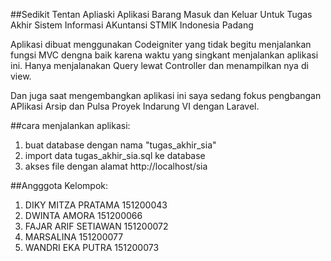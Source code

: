 ##Sedikit Tentan Apliaski
Aplikasi Barang Masuk dan Keluar Untuk Tugas Akhir Sistem Informasi AKuntansi STMIK Indonesia Padang

Aplikasi dibuat menggunakan Codeigniter yang tidak begitu menjalankan fungsi MVC dengna baik karena waktu yang singkant menjalankan aplikasi ini. Hanya menjalanakan Query lewat Controller dan menampilkan nya di view. 

Dan juga saat mengembangkan aplikasi ini saya sedang fokus pengbangan APlikasi Arsip dan Pulsa Proyek Indarung VI dengan Laravel.

##cara menjalankan aplikasi:
1. buat database dengan nama "tugas_akhir_sia"
2. import data tugas_akhir_sia.sql ke database
3. akses file dengan alamat http://localhost/sia

##Angggota Kelompok:
1. DIKY MITZA PRATAMA	151200043
2. DWINTA AMORA			151200066
3. FAJAR ARIF SETIAWAN	151200072
4. MARSALINA			151200077
5. WANDRI EKA PUTRA		151200073




